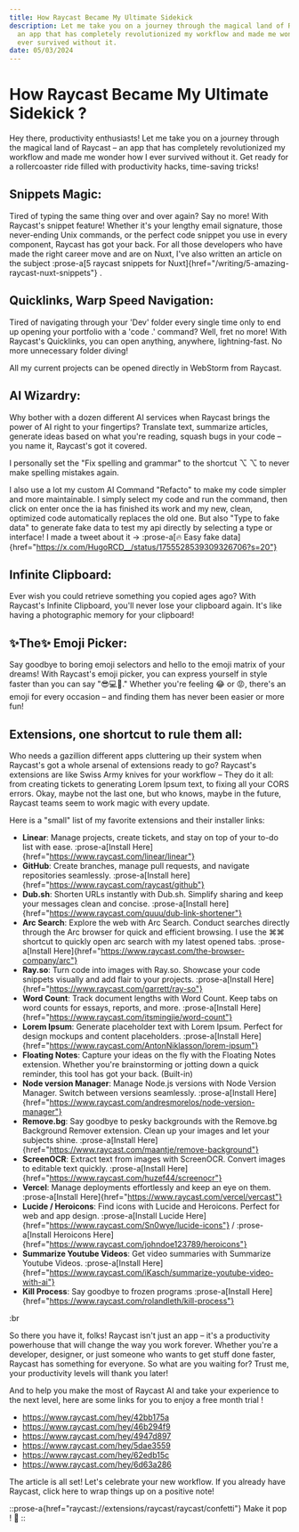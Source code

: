 ```yaml
---
title: How Raycast Became My Ultimate Sidekick
description: Let me take you on a journey through the magical land of Raycast –
  an app that has completely revolutionized my workflow and made me wonder how I
  ever survived without it.
date: 05/03/2024
---
```


# How Raycast Became My Ultimate Sidekick ?

Hey there, productivity enthusiasts! Let me take you on a journey through the magical land of Raycast – an app that has completely revolutionized my workflow and made me wonder how I ever survived without it. Get ready for a rollercoaster ride filled with productivity hacks, time-saving tricks!

## Snippets Magic:

Tired of typing the same thing over and over again? Say no more! With Raycast's snippet feature! Whether it's your lengthy email signature, those never-ending Unix commands, or the perfect code snippet you use in every component, Raycast has got your back. For all those developers who have made the right career move and are on Nuxt, I've also written an article on the subject :prose-a[5 raycast snippets for Nuxt]{href="/writing/5-amazing-raycast-nuxt-snippets"} .

## Quicklinks, Warp Speed Navigation:

Tired of navigating through your 'Dev' folder every single time only to end up opening your portfolio with a 'code .' command? Well, fret no more! With Raycast's Quicklinks, you can open anything, anywhere, lightning-fast. No more unnecessary folder diving!

All my current projects can be opened directly in WebStorm from Raycast.

## AI Wizardry:

Why bother with a dozen different AI services when Raycast brings the power of AI right to your fingertips? Translate text, summarize articles, generate ideas based on what you're reading, squash bugs in your code – you name it, Raycast's got it covered.

I personally set the "Fix spelling and grammar" to the shortcut ⌥ ⌥ to never make spelling mistakes again.

I also use a lot my custom AI Command "Refacto" to make my code simpler and more maintainable. I simply select my code and run the command, then click on enter once the ia has finished its work and my new, clean, optimized code automatically replaces the old one. But also "Type to fake data" to generate fake data to test my api directly by selecting a type or interface! I made a tweet about it -> :prose-a[🔥 Easy fake data]{href="https://x.com/HugoRCD__/status/1755528539309326706?s=20"}

## Infinite Clipboard:

Ever wish you could retrieve something you copied ages ago? With Raycast's Infinite Clipboard, you'll never lose your clipboard again. It's like having a photographic memory for your clipboard!

## ✨The✨ Emoji Picker:

Say goodbye to boring emoji selectors and hello to the emoji matrix of your dreams! With Raycast's emoji picker, you can express yourself in style faster than you can say "😎💻🚀." Whether you're feeling 😂 or 😡, there's an emoji for every occasion – and finding them has never been easier or more fun!

## Extensions, one shortcut to rule them all:

Who needs a gazillion different apps cluttering up their system when Raycast's got a whole arsenal of extensions ready to go? Raycast's extensions are like Swiss Army knives for your workflow – They do it all: from creating tickets to generating Lorem Ipsum text, to fixing all your CORS errors. Okay, maybe not the last one, but who knows, maybe in the future, Raycast teams seem to work magic with every update.

Here is a "small" list of my favorite extensions and their installer links:

- **Linear**: Manage projects, create tickets, and stay on top of your to-do list with ease.
  :prose-a[Install Here]{href="https://www.raycast.com/linear/linear"}
- **GitHub**: Create branches, manage pull requests, and navigate repositories seamlessly.
  :prose-a[Install here]{href="https://www.raycast.com/raycast/github"}
  [](https://www.raycast.com/raycast/github)
- **Dub.sh**: Shorten URLs instantly with Dub.sh. Simplify sharing and keep your messages clean and concise.
  :prose-a[Install here]{href="https://www.raycast.com/quuu/dub-link-shortener"}
- **Arc Search**: Explore the web with Arc Search. Conduct searches directly through the Arc browser for quick and efficient browsing. I use the ⌘⌘ shortcut to quickly open arc search with my latest opened tabs.
  :prose-a[Install Here]{href="https://www.raycast.com/the-browser-company/arc"}
- **Ray.so**: Turn code into images with Ray.so. Showcase your code snippets visually and add flair to your projects.
  :prose-a[Install Here]{href="https://www.raycast.com/garrett/ray-so"}
- **Word Count**: Track document lengths with Word Count. Keep tabs on word counts for essays, reports, and more.
  :prose-a[Install Here]{href="https://www.raycast.com/itsmingjie/word-count"}
- **Lorem Ipsum**: Generate placeholder text with Lorem Ipsum. Perfect for design mockups and content placeholders.
  :prose-a[Install Here]{href="https://www.raycast.com/AntonNiklasson/lorem-ipsum"}
  [](https://www.raycast.com/AntonNiklasson/lorem-ipsum)
- **Floating Notes**: Capture your ideas on the fly with the Floating Notes extension. Whether you're brainstorming or jotting down a quick reminder, this tool has got your back. (Built-in)
- **Node version Manager**: Manage Node.js versions with Node Version Manager. Switch between versions seamlessly.
  :prose-a[Install Here]{href="https://www.raycast.com/andresmorelos/node-version-manager"}
  [](https://www.raycast.com/andresmorelos/node-version-manager)
- **Remove.bg**: Say goodbye to pesky backgrounds with the Remove.bg Background Remover extension. Clean up your images and let your subjects shine.
  :prose-a[Install Here]{href="https://www.raycast.com/maantje/remove-background"}
  [](https://www.raycast.com/maantje/remove-background)
- **ScreenOCR**: Extract text from images with ScreenOCR. Convert images to editable text quickly.
  :prose-a[Install Here]{href="https://www.raycast.com/huzef44/screenocr"}
  [](https://www.raycast.com/huzef44/screenocr)
- **Vercel**: Manage deployments effortlessly and keep an eye on them.
  :prose-a[Install Here]{href="https://www.raycast.com/vercel/vercast"}
  [](https://www.raycast.com/vercel/vercast)
- **Lucide / Heroicons**: Find icons with Lucide and Heroicons. Perfect for web and app design.
  :prose-a[Install Lucide Here]{href="https://www.raycast.com/Sn0wye/lucide-icons"}
  /
  :prose-a[Install Heroicons Here]{href="https://www.raycast.com/johndoe123789/heroicons"}
- **Summarize Youtube Videos**: Get video summaries with Summarize Youtube Videos.
  :prose-a[Install Here]{href="https://www.raycast.com/iKasch/summarize-youtube-video-with-ai"}
- **Kill Process**: Say goodbye to frozen programs
  :prose-a[Install Here]{href="https://www.raycast.com/rolandleth/kill-process"}
  [](https://www.raycast.com/rolandleth/kill-process)

:br

So there you have it, folks! Raycast isn't just an app – it's a productivity powerhouse that will change the way you work forever. Whether you're a developer, designer, or just someone who wants to get stuff done faster, Raycast has something for everyone. So what are you waiting for? Trust me, your productivity levels will thank you later!

And to help you make the most of Raycast AI and take your experience to the next level, here are some links for you to enjoy a free month trial !

- <https://www.raycast.com/hey/42bb175a>
- <https://www.raycast.com/hey/46b294f9>
- <https://www.raycast.com/hey/4947d897>
- <https://www.raycast.com/hey/5dae3559>
- <https://www.raycast.com/hey/62edb15c>
- <https://www.raycast.com/hey/6d63a286>

The article is all set! Let's celebrate your new workflow. If you already have Raycast, click here to wrap things up on a positive note!

::prose-a{href="raycast://extensions/raycast/raycast/confetti"}
Make it pop ! 🎉
::
